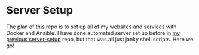 # Server Setup
The plan of this repo is to set up all of my websites and services with Docker and Ansible. I have done automated server set up before in [my previous server-setup](https://github.com/banool/server-setup-old) repo, but that was all just janky shell scripts. Here we go!
